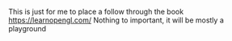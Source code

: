 This is just for me to place a follow through the book https://learnopengl.com/
Nothing to important, it will be mostly a playground
